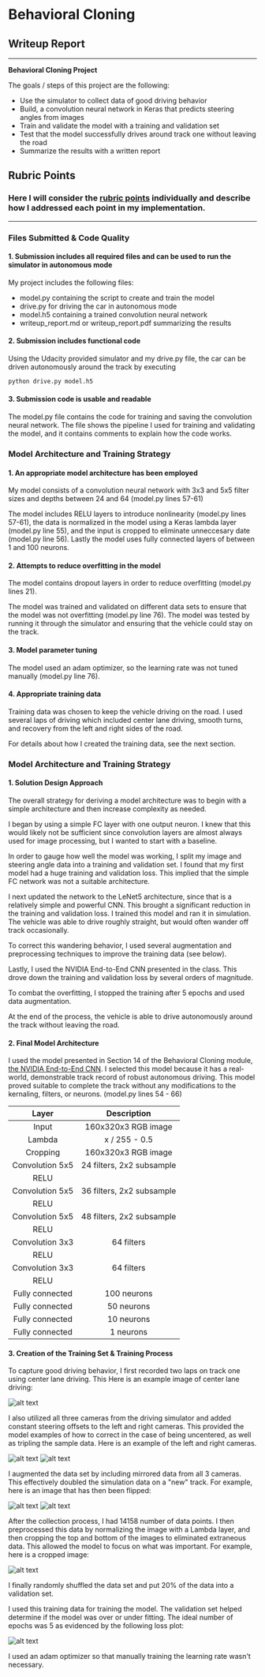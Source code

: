 # **Behavioral Cloning** 

## Writeup Report

---

**Behavioral Cloning Project**

The goals / steps of this project are the following:
* Use the simulator to collect data of good driving behavior
* Build, a convolution neural network in Keras that predicts steering angles from images
* Train and validate the model with a training and validation set
* Test that the model successfully drives around track one without leaving the road
* Summarize the results with a written report


[//]: # (Image References)

[image1]: ./examples/center_2017_12_29_16_05_26_995.jpg "Centered Driving"
[image2]: ./examples/left_2017_12_29_16_05_26_995.jpg "Left Camera"
[image3]: ./examples/right_2017_12_29_16_05_26_995.jpg "Right Camera"
[image4]: ./examples/center_2017_12_29_16_04_12_936.jpg "Normal Image"
[image5]: ./examples/center_2017_12_29_16_04_12_936_flip.jpg "Flipped Image"
[image6]: ./examples/center_2017_12_29_16_04_26_884_cropped.jpg "Cropped Image"
[image7]: ./examples/loss.png "MSE Loss"

## Rubric Points
### Here I will consider the [rubric points](https://review.udacity.com/#!/rubrics/432/view) individually and describe how I addressed each point in my implementation.  

---
### Files Submitted & Code Quality

#### 1. Submission includes all required files and can be used to run the simulator in autonomous mode

My project includes the following files:
* model.py containing the script to create and train the model
* drive.py for driving the car in autonomous mode
* model.h5 containing a trained convolution neural network 
* writeup_report.md or writeup_report.pdf summarizing the results

#### 2. Submission includes functional code
Using the Udacity provided simulator and my drive.py file, the car can be driven autonomously around the track by executing 
```sh
python drive.py model.h5
```

#### 3. Submission code is usable and readable

The model.py file contains the code for training and saving the convolution neural network. The file shows the pipeline I used for training and validating the model, and it contains comments to explain how the code works.

### Model Architecture and Training Strategy

#### 1. An appropriate model architecture has been employed

My model consists of a convolution neural network with 3x3 and 5x5 filter sizes and depths between 24 and 64 (model.py lines 57-61)

The model includes RELU layers to introduce nonlinearity (model.py lines 57-61), the data is normalized in the model using a Keras lambda layer (model.py line 55), and the input is cropped to eliminate unneccesary date (model.py line 56). Lastly the model uses fully connected layers of between 1 and 100 neurons. 

#### 2. Attempts to reduce overfitting in the model

The model contains dropout layers in order to reduce overfitting (model.py lines 21). 

The model was trained and validated on different data sets to ensure that the model was not overfitting (model.py line 76). The model was tested by running it through the simulator and ensuring that the vehicle could stay on the track.

#### 3. Model parameter tuning

The model used an adam optimizer, so the learning rate was not tuned manually (model.py line 76).

#### 4. Appropriate training data

Training data was chosen to keep the vehicle driving on the road. I used several laps of driving which included center lane driving, smooth turns, and recovery from the left and right sides of the road.

For details about how I created the training data, see the next section. 

### Model Architecture and Training Strategy

#### 1. Solution Design Approach

The overall strategy for deriving a model architecture was to begin with a simple architecture and then increase complexity as needed.

I began by using a simple FC layer with one output neuron. I knew that this would likely not be sufficient since convolution layers are almost always used for image processing, but I wanted to start with a baseline.

In order to gauge how well the model was working, I split my image and steering angle data into a training and validation set. I found that my first model had a huge training and validation loss. This implied that the simple FC network was not a suitable architecture. 

I next updated the network to the LeNet5 architecture, since that is a relatively simple and powerful CNN. This brought a significant reduction in the training and validation loss. I trained this model and ran it in simulation. The vehicle was able to drive roughly straight, but would often wander off track occasionally.

To correct this wandering behavior, I used several augmentation and preprocessing techniques to improve the training data (see below). 

Lastly, I used the NVIDIA End-to-End CNN presented in the class. This drove down the training and validation loss by several orders of magnitude.

To combat the overfitting, I stopped the training after 5 epochs and used data augmentation.

At the end of the process, the vehicle is able to drive autonomously around the track without leaving the road.

#### 2. Final Model Architecture

I used the model presented in Section 14 of the Behavioral Cloning module, [the NVIDIA End-to-End CNN](https://devblogs.nvidia.com/parallelforall/deep-learning-self-driving-cars/). I selected this model because it has a real-world, demonstrable track record of robust autonomous driving. This model proved suitable to complete the track without any modifications to the kernaling, filters, or neurons. (model.py lines 54 - 66)


| Layer         		|     Description	        					| 
|:---------------------:|:---------------------------------------------:| 
| Input         		| 160x320x3 RGB image   						| 
| Lambda         		| x / 255 - 0.5   								| 
| Cropping         		| 160x320x3 RGB image   						| 
| Convolution 5x5     	| 24 filters, 2x2 subsample						|
| RELU					|												|
| Convolution 5x5     	| 36 filters, 2x2 subsample						|
| RELU					|												|
| Convolution 5x5     	| 48 filters, 2x2 subsample						|
| RELU					|												|
| Convolution 3x3     	| 64 filters									|
| RELU					|												|
| Convolution 3x3     	| 64 filters									|
| RELU					|												|
| Fully connected		| 100 neurons 									|
| Fully connected		| 50 neurons 									|
| Fully connected		| 10 neurons 									|
| Fully connected		| 1 neurons 									|

#### 3. Creation of the Training Set & Training Process

To capture good driving behavior, I first recorded two laps on track one using center lane driving. This Here is an example image of center lane driving:

![alt text][image1]

I also utilized all three cameras from the driving simulator and added constant steering offsets to the left and right cameras. This provided the model examples of how to correct in the case of being uncentered, as well as tripling the sample data. Here is an example of the left and right cameras.

![alt text][image2]
![alt text][image3]

I augmented the data set by including mirrored data from all 3 cameras. This effectively doubled the simulation data on a "new" track. For example, here is an image that has then been flipped:

![alt text][image4]
![alt text][image5]

After the collection process, I had 14158 number of data points. I then preprocessed this data by normalizing the image with a Lambda layer, and then cropping the top and bottom of the images to eliminated extraneous data. This allowed the model to focus on what was important. For example, here is a cropped image:

![alt text][image6]

I finally randomly shuffled the data set and put 20% of the data into a validation set. 

I used this training data for training the model. The validation set helped determine if the model was over or under fitting. The ideal number of epochs was 5 as evidenced by the following loss plot:

![alt text][image7]

I used an adam optimizer so that manually training the learning rate wasn't necessary.
